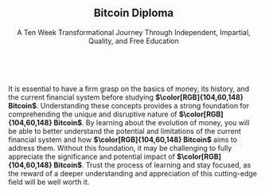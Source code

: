 <h2 align="center">Bitcoin Diploma</h2>   
<p align="center">A Ten Week Transformational Journey Through Independent, Impartial, Quality, and Free Education</p>

<br/>
<br/>
<br/>

It is essential to have a firm grasp on the basics of money, its history, and the current financial system before studying **$\color[RGB]{104,60,148} Bitcoin$**. Understanding these concepts provides a strong foundation for comprehending the unique and disruptive nature of **$\color[RGB]{104,60,148} Bitcoin$**. By learning about the evolution of money, you will be able to better understand the potential and limitations of the current financial system and how **$\color[RGB]{104,60,148} Bitcoin$** aims to address them. Without this foundation, it may be challenging to fully appreciate the significance and potential impact of **$\color[RGB]{104,60,148} Bitcoin$**. Trust the process of learning and stay focused, as the reward of a deeper understanding and appreciation of this cutting-edge field will be well worth it.
